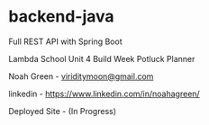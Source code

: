 # backend-java

Full REST API with Spring Boot

Lambda School
Unit 4 Build Week
Potluck Planner

Noah Green - viriditymoon@gmail.com

linkedin - https://www.linkedin.com/in/noahagreen/

Deployed Site - (In Progress)
